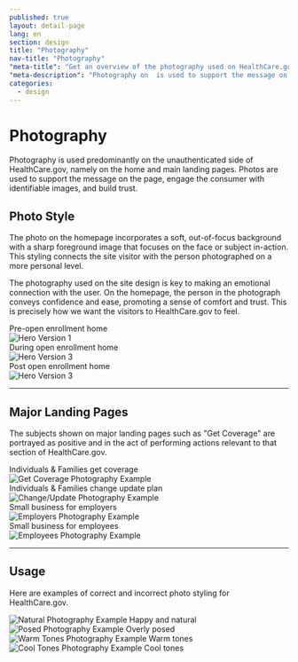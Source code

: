 ```yaml
---
published: true
layout: detail-page
lang: en
section: design
title: "Photography"
nav-title: "Photography"
"meta-title": "Get an overview of the photography used on HealthCare.gov"
"meta-description": "Photography on  is used to support the message on the page, engage the consumer with identifiable images, and build trust."
categories:
  - design
---
```


# Photography

<div class="intro">
Photography is used predominantly on the unauthenticated side of HealthCare.gov, namely on the home and main landing pages. Photos are used to support the message on the page, engage the consumer with identifiable images, and build trust.
</div>

<div class="hr"></div>

## Photo Style

The photo on the homepage incorporates a soft, out-of-focus background with a sharp foreground image that focuses on the face or subject in-action. This styling connects the site visitor with the person photographed on a more personal level. 

The photography used on the site design is key to making an emotional connection with the user. On the homepage, the person in the photograph conveys confidence and ease, promoting a sense of comfort and trust. This is precisely how we want the visitors to HealthCare.gov to feel.

<div class="caption">Pre-open enrollment home</div>
<img class="full" src="{{site.baseurl}}/images/design/photography/1_Hero.jpg" alt="Hero Version 1"/>

<div class="caption">During open enrollment home</div>
<img class="full" src="{{site.baseurl}}/images/design/photography/2_Hero.jpg" alt="Hero Version 3"/>

<div class="caption">Post open enrollment home</div>
<img class="full" src="{{site.baseurl}}/images/design/photography/3_Hero.jpg" alt="Hero Version 3"/>

<hr>

## Major Landing Pages

The subjects shown on major landing pages such as "Get Coverage" are portrayed as positive and in the act of performing actions relevant to that section of HealthCare.gov.

<div class="row">
	<div class="col-sm-6">
		<div class="caption">Individuals &amp; Families get coverage</div>
		<img class="full" src="{{site.baseurl}}/images/design/photography/4_GetCoverage.jpg" alt="Get Coverage Photography Example"/>
	</div>
	<div class="col-sm-6">
		<div class="caption">Individuals &amp; Families change update plan</div>
		<img class="full" src="{{site.baseurl}}/images/design/photography/5_ChangeUpdate.jpg" alt="Change/Update Photography Example"/>
	</div>
	<div class="col-sm-6">
		<div class="caption">Small business for employers</div>
		<img class="full" src="{{site.baseurl}}/images/design/photography/6_Employers.jpg" alt="Employers Photography Example"/>
	</div>
	<div class="col-sm-6">
		<div class="caption">Small business for employees</div>
		<img class="full" src="{{site.baseurl}}/images/design/photography/7_Employees.jpg" alt="Employees Photography Example"/>
	</div>
</div>

<hr>

## Usage

Here are examples of correct and incorrect photo styling for HealthCare.gov.

<div class="row usage">
	<div class="col-sm-6">
		<img class="full" src="{{site.baseurl}}/images/design/photography/8_Natural.jpg" alt="Natural Photography Example"/>
		<span class="glyphicon glyphicon-remove green"></span> Happy and natural
	</div>
	<div class="col-sm-6">
		<img class="full" src="{{site.baseurl}}/images/design/photography/9_Posed.jpg" alt="Posed Photography Example"/>
		<span class="glyphicon glyphicon-remove red"></span> Overly posed
	</div>
	<div class="col-sm-6">
		<img class="full" src="{{site.baseurl}}/images/design/photography/10_WarmTones.jpg" alt="Warm Tones Photography Example"/>
		<span class="glyphicon glyphicon-remove green"></span> Warm tones
	</div>
	<div class="col-sm-6">
		<img class="full" src="{{site.baseurl}}/images/design/photography/11_CoolTones.jpg" alt="Cool Tones Photography Example"/>
		<span class="glyphicon glyphicon-remove red"></span> Cool tones
	</div>
</div>
